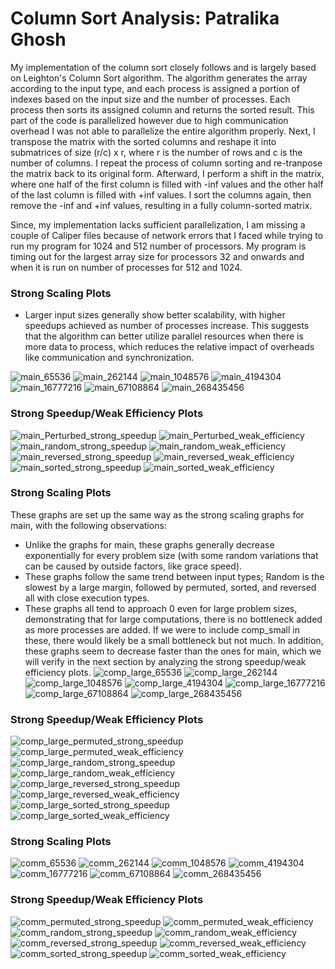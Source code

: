 # Column Sort Analysis: Patralika Ghosh
My implementation of the column sort closely follows and is largely based on Leighton's Column Sort algorithm. The algorithm generates the array according to the input type, and each process is assigned a portion of indexes based on the input size and the number of processes. Each process then sorts its assigned column and returns the sorted result. This part of the code is parallelized however due to high communication overhead I was not able to parallelize the entire algorithm properly. Next, I transpose the matrix with the sorted columns and reshape it into submatrices of size (r/c) x r, where r is the number of rows and c is the number of columns. I repeat the process of column sorting and re-tranpose the matrix back to its original form. Afterward, I perform a shift in the matrix, where one half of the first column is filled with -inf values and the other half of the last column is filled with +inf values. I sort the columns again, then remove the -inf and +inf values, resulting in a fully column-sorted matrix.

Since, my implementation lacks sufficient parallelization, I am missing a couple of Caliper files because of network errors that I faced while trying to run my program for 1024 and 512 number of processors. My program is timing out for the largest array size for processors 32 and onwards and when it is run on number of processes for 512 and 1024. 

### Strong Scaling Plots
- Larger input sizes generally show better scalability, with higher speedups achieved as number of processes increase. This suggests that the algorithm can better utilize parallel resources when there is more data to process, which reduces the relative impact of overheads like communication and synchronization.

![main_65536](/ColumnSortGraphs/main_65536.png)
![main_262144](/ColumnSortGraphs/main_262144.png)
![main_1048576](/ColumnSortGraphs/main_1048576.png)
![main_4194304](/ColumnSortGraphs/main_4194304.png)
![main_16777216](/ColumnSortGraphs/main_16777216.png)
![main_67108864](/ColumnSortGraphs/main_67108864.png)
![main_268435456](/ColumnSortGraphs/main_268435456.png)

### Strong Speedup/Weak Efficiency Plots

![main_Perturbed_strong_speedup](/ColumnSortGraphs/main_Perturbed_strong_speedup.png)
![main_Perturbed_weak_efficiency](/ColumnSortGraphs/main_Perturbed_weak_efficiency.png)
![main_random_strong_speedup](/ColumnSortGraphs/main_random_strong_speedup.png)
![main_random_weak_efficiency](/ColumnSortGraphs/main_random_weak_efficiency.png)
![main_reversed_strong_speedup](/ColumnSortGraphs/main_reversed_strong_speedup.png)
![main_reversed_weak_efficiency](/ColumnSortGraphs/main_reversed_weak_efficiency.png)
![main_sorted_strong_speedup](/ColumnSortGraphs/main_sorted_strong_speedup.png)
![main_sorted_weak_efficiency](/ColumnSortGraphs/main_sorted_weak_efficiency.png)

### Strong Scaling Plots
These graphs are set up the same way as the strong scaling graphs for main, with the following observations:

- Unlike the graphs for main, these graphs generally decrease exponentially for every problem size (with some random variations that can be caused by outside factors, like grace speed).
- These graphs follow the same trend between input types; Random is the slowest by a large margin, followed by permuted, sorted, and reversed all with close execution types.
- These graphs all tend to approach 0 even for large problem sizes, demonstrating that for large computations, there is no bottleneck added as more processes are added. If we were to include comp_small in these, there would likely be a small bottleneck but not much. In addition, these graphs seem to decrease faster than the ones for main, which we will verify in the next section by analyzing the strong speedup/weak efficiency plots.
![comp_large_65536](/ColumnSortGraphs/comp_large_65536.png)
![comp_large_262144](/ColumnSortGraphs/comp_large_262144.png)
![comp_large_1048576](/ColumnSortGraphs/comp_large_1048576.png)
![comp_large_4194304](/ColumnSortGraphs/comp_large_4194304.png)
![comp_large_16777216](/ColumnSortGraphs/comp_large_16777216.png)
![comp_large_67108864](/ColumnSortGraphs/comp_large_67108864.png)
![comp_large_268435456](/ColumnSortGraphs/comp_large_268435456.png)

### Strong Speedup/Weak Efficiency Plots

![comp_large_permuted_strong_speedup](/ColumnSortGraphs/comp_large_permuted_strong_speedup.png)
![comp_large_permuted_weak_efficiency](/ColumnSortGraphs/comp_large_permuted_weak_efficiency.png)
![comp_large_random_strong_speedup](/ColumnSortGraphs/comp_large_random_strong_speedup.png)
![comp_large_random_weak_efficiency](/ColumnSortGraphs/comp_large_random_weak_efficiency.png)
![comp_large_reversed_strong_speedup](/ColumnSortGraphs/comp_large_reversed_strong_speedup.png)
![comp_large_reversed_weak_efficiency](/ColumnSortGraphs/comp_large_reversed_weak_efficiency.png)
![comp_large_sorted_strong_speedup](/ColumnSortGraphs/comp_large_sorted_strong_speedup.png)
![comp_large_sorted_weak_efficiency](/ColumnSortGraphs/comp_large_sorted_weak_efficiency.png)

### Strong Scaling Plots

![comm_65536](/ColumnSortGraphs/comm_65536.png)
![comm_262144](/ColumnSortGraphs/comm_262144.png)
![comm_1048576](/ColumnSortGraphs/comm_1048576.png)
![comm_4194304](/ColumnSortGraphs/comm_4194304.png)
![comm_16777216](/ColumnSortGraphs/comm_16777216.png)
![comm_67108864](/ColumnSortGraphs/comm_67108864.png)
![comm_268435456](/ColumnSortGraphs/comm_268435456.png)

### Strong Speedup/Weak Efficiency Plots

![comm_permuted_strong_speedup](/ColumnSortGraphs/comm_permuted_strong_speedup.png)
![comm_permuted_weak_efficiency](/ColumnSortGraphs/comm_permuted_weak_efficiency.png)
![comm_random_strong_speedup](/ColumnSortGraphs/comm_random_strong_speedup.png)
![comm_random_weak_efficiency](/ColumnSortGraphs/comm_random_weak_efficiency.png)
![comm_reversed_strong_speedup](/ColumnSortGraphs/comm_reversed_strong_speedup.png)
![comm_reversed_weak_efficiency](/ColumnSortGraphs/comm_reversed_weak_efficiency.png)
![comm_sorted_strong_speedup](/ColumnSortGraphs/comm_sorted_strong_speedup.png)
![comm_sorted_weak_efficiency](/ColumnSortGraphs/comm_sorted_weak_efficiency.png)


